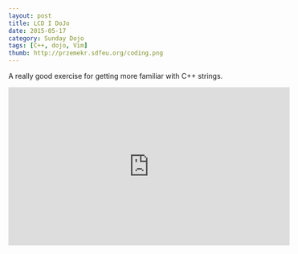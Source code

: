 ```yaml
---
layout: post
title: LCD I DoJo
date: 2015-05-17
category: Sunday Dojo
tags: [C++, dojo, Vim]
thumb: http://przemekr.sdfeu.org/coding.png
---
```


A really good exercise for getting more familiar with C++ strings.

<iframe width="560" height="315" src="https://www.youtube.com/embed/RZULFoNcz-Y?list=PLmmL1sHORHnOelx6PLNgPEvL-AXoNldGf" frameborder="0" allowfullscreen></iframe>
